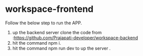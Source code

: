 # workspace-frontend

Follow the below step to run the APP.

1. up the backend server clone the code from :https://github.com/Prajapati-developer/workspace-backend
2. hit the command npm i.
3. hit the command npm run dev to up the server .
